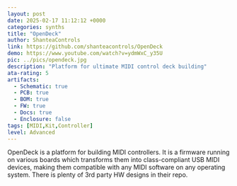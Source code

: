 ```yaml
---
layout: post
date: 2025-02-17 11:12:12 +0000
categories: synths
title: "OpenDeck"
author: ShanteaControls
link: https://github.com/shanteacontrols/OpenDeck
demo: https://www.youtube.com/watch?v=ydmWxC_y35U
pic: ../pics/opendeck.jpg
description: "Platform for ultimate MIDI control deck building"
ata-rating: 5
artifacts:
  - Schematic: true
  - PCB: true
  - BOM: true
  - FW: true
  - Docs: true
  - Enclosure: false
tags: [MIDI,Kit,Controller]
level: Advanced
---
```


OpenDeck is a platform for building MIDI controllers. It is a firmware running on various boards which transforms them into class-compliant USB MIDI devices, making them compatible with any MIDI software on any operating system. There is plenty of 3rd party HW designs in their repo.